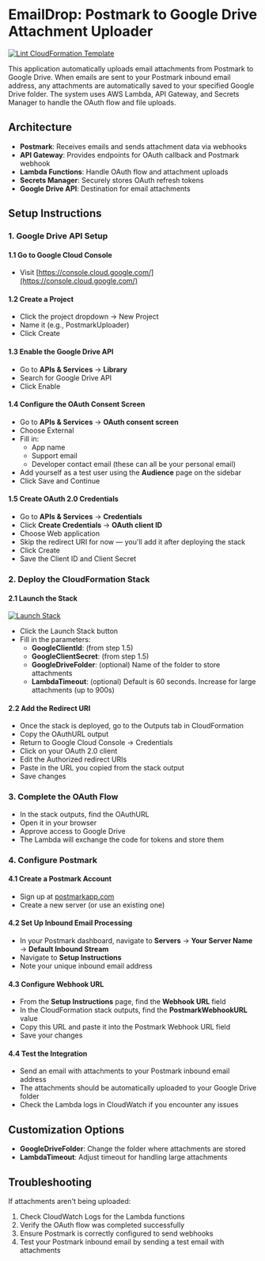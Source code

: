 # EmailDrop: Postmark to Google Drive Attachment Uploader

[![Lint CloudFormation Template](https://github.com/kevinl95/EmailDrop/actions/workflows/main.yml/badge.svg)](https://github.com/kevinl95/EmailDrop/actions/workflows/main.yml)

This application automatically uploads email attachments from Postmark to Google Drive. When emails are sent to your Postmark inbound email address, any attachments are automatically saved to your specified Google Drive folder. The system uses AWS Lambda, API Gateway, and Secrets Manager to handle the OAuth flow and file uploads.

## Architecture

- **Postmark**: Receives emails and sends attachment data via webhooks
- **API Gateway**: Provides endpoints for OAuth callback and Postmark webhook
- **Lambda Functions**: Handle OAuth flow and attachment uploads
- **Secrets Manager**: Securely stores OAuth refresh tokens
- **Google Drive API**: Destination for email attachments

## Setup Instructions

### 1. Google Drive API Setup

#### 1.1 Go to Google Cloud Console
- Visit [https://console.cloud.google.com/](https://console.cloud.google.com/)

#### 1.2 Create a Project
- Click the project dropdown → New Project
- Name it (e.g., PostmarkUploader)
- Click Create

#### 1.3 Enable the Google Drive API
- Go to **APIs & Services** → **Library**
- Search for Google Drive API
- Click Enable

#### 1.4 Configure the OAuth Consent Screen
- Go to **APIs & Services** → **OAuth consent screen**
- Choose External
- Fill in:
  - App name
  - Support email
  - Developer contact email (these can all be your personal email)
- Add yourself as a test user using the **Audience** page on the sidebar
- Click Save and Continue

#### 1.5 Create OAuth 2.0 Credentials
- Go to **APIs & Services** → **Credentials**
- Click **Create Credentials** → **OAuth client ID**
- Choose Web application
- Skip the redirect URI for now — you'll add it after deploying the stack
- Click Create
- Save the Client ID and Client Secret

### 2. Deploy the CloudFormation Stack

#### 2.1 Launch the Stack

[![Launch Stack](https://s3.amazonaws.com/cloudformation-examples/cloudformation-launch-stack.png)](https://console.aws.amazon.com/cloudformation/home#/stacks/create/review?templateURL=https://emaildroppostmark.s3.us-west-2.amazonaws.com/cloudformation.yml)

- Click the Launch Stack button
- Fill in the parameters:
  - **GoogleClientId**: (from step 1.5)
  - **GoogleClientSecret**: (from step 1.5)
  - **GoogleDriveFolder**: (optional) Name of the folder to store attachments
  - **LambdaTimeout**: (optional) Default is 60 seconds. Increase for large attachments (up to 900s)

#### 2.2 Add the Redirect URI
- Once the stack is deployed, go to the Outputs tab in CloudFormation
- Copy the OAuthURL output
- Return to Google Cloud Console → Credentials
- Click on your OAuth 2.0 client
- Edit the Authorized redirect URIs
- Paste in the URL you copied from the stack output
- Save changes

### 3. Complete the OAuth Flow
- In the stack outputs, find the OAuthURL
- Open it in your browser
- Approve access to Google Drive
- The Lambda will exchange the code for tokens and store them

### 4. Configure Postmark

#### 4.1 Create a Postmark Account
- Sign up at [postmarkapp.com](https://postmarkapp.com)
- Create a new server (or use an existing one)

#### 4.2 Set Up Inbound Email Processing
- In your Postmark dashboard, navigate to **Servers** → **Your Server Name** → **Default Inbound Stream**
- Navigate to **Setup Instructions**
- Note your unique inbound email address

#### 4.3 Configure Webhook URL
- From the **Setup Instructions** page, find the **Webhook URL** field
- In the CloudFormation stack outputs, find the **PostmarkWebhookURL** value
- Copy this URL and paste it into the Postmark Webhook URL field
- Save your changes

#### 4.4 Test the Integration
- Send an email with attachments to your Postmark inbound email address
- The attachments should be automatically uploaded to your Google Drive folder
- Check the Lambda logs in CloudWatch if you encounter any issues

## Customization Options

- **GoogleDriveFolder**: Change the folder where attachments are stored
- **LambdaTimeout**: Adjust timeout for handling large attachments

## Troubleshooting

If attachments aren't being uploaded:
1. Check CloudWatch Logs for the Lambda functions
2. Verify the OAuth flow was completed successfully
3. Ensure Postmark is correctly configured to send webhooks
4. Test your Postmark inbound email by sending a test email with attachments